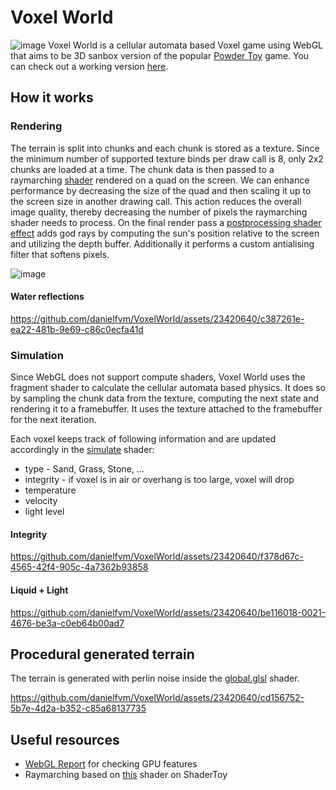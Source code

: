# Voxel World
![image](https://github.com/danielfvm/VoxelWorld/assets/23420640/ef091050-0a01-48c2-a530-053ac0f74bda)
Voxel World is a cellular automata based Voxel game using WebGL that aims to be 3D sanbox version of the popular [Powder Toy](https://powdertoy.co.uk/) game. You can check out a working version [here](https://danielfvm.github.io/VoxelWorld/).

## How it works
### Rendering
The terrain is split into chunks and each chunk is stored as a texture. Since the minimum number of supported texture binds per draw call is 8, only 2x2 chunks are loaded at a time. The chunk data is then passed to a raymarching [shader](/res/world.fs.glsl) rendered on a quad on the screen. We can enhance performance by decreasing the size of the quad and then scaling it up to the screen size in another drawing call. This action reduces the overall image quality, thereby decreasing the number of pixels the raymarching shader needs to process. On the final render pass a [postprocessing shader effect](/res/screen.glsl) adds god rays by computing the sun's position relative to the screen and utilizing the depth buffer. Additionally it performs a custom antialising filter that softens pixels.

![image](https://github.com/danielfvm/VoxelWorld/assets/23420640/a19903bf-5e26-43ff-8bcd-19ac0e354872)

#### Water reflections

https://github.com/danielfvm/VoxelWorld/assets/23420640/c387261e-ea22-481b-9e69-c86c0ecfa41d




### Simulation
Since WebGL does not support compute shaders, Voxel World uses the fragment shader to calculate the cellular automata based physics. It does so by sampling the chunk data from the texture, computing the next state and rendering it to a framebuffer. It uses the texture attached to the framebuffer for the next iteration.

Each voxel keeps track of following information and are updated accordingly in the [simulate](res/simulate.fs.glsl) shader:
* type - Sand, Grass, Stone, ...
* integrity - if voxel is in air or overhang is too large, voxel will drop
* temperature
* velocity
* light level

#### Integrity 

https://github.com/danielfvm/VoxelWorld/assets/23420640/f378d67c-4565-42f4-905c-4a7362b93858

#### Liquid + Light

https://github.com/danielfvm/VoxelWorld/assets/23420640/be116018-0021-4676-be3a-c0eb64b00ad7



## Procedural generated terrain
The terrain is generated with perlin noise inside the [global.glsl](/res/global.glsl#L240) shader.

https://github.com/danielfvm/VoxelWorld/assets/23420640/cd156752-5b7e-4d2a-b352-c85a68137735

## Useful resources
* [WebGL Report](https://webglreport.com/?v=2) for checking GPU features
* Raymarching based on [this](https://www.shadertoy.com/view/4dX3zl) shader on ShaderToy
